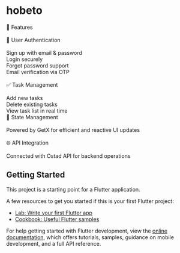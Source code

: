 # hobeto

🚀 Features <br/><br/>
🔐 User Authentication <br/><br/>
Sign up with email & password<br/>
Login securely<br/>
Forgot password support<br/>
Email verification via OTP<br/><br/>
✅ Task Management<br/><br/>
Add new tasks<br/>
Delete existing tasks<br/>
View task list in real time<br/>
🧠 State Management<br/><br/>
Powered by GetX for efficient and reactive UI updates<br/><br/>
🌐 API Integration<br/><br/>
Connected with Ostad API for backend operations

## Getting Started

This project is a starting point for a Flutter application.

A few resources to get you started if this is your first Flutter project:

- [Lab: Write your first Flutter app](https://docs.flutter.dev/get-started/codelab)
- [Cookbook: Useful Flutter samples](https://docs.flutter.dev/cookbook)

For help getting started with Flutter development, view the
[online documentation](https://docs.flutter.dev/), which offers tutorials,
samples, guidance on mobile development, and a full API reference.
